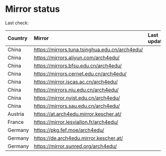 <script src="./time.js"></script>
# Mirror status
Last check: <script type="text/javascript">localize(1702408503.8190346);</script>

|Country|Mirror|Last update|
|:------|:-----|:----------|
|China|https://mirrors.tuna.tsinghua.edu.cn/arch4edu/|<script type="text/javascript">localize(1702362809);</script>|
|China|https://mirrors.aliyun.com/arch4edu/|<script type="text/javascript">localize(1702362809);</script>|
|China|https://mirrors.bfsu.edu.cn/arch4edu/|<script type="text/javascript">localize(1702362809);</script>|
|China|https://mirrors.cernet.edu.cn/arch4edu/|<script type="text/javascript">localize(1702362809);</script>|
|China|https://mirror.iscas.ac.cn/arch4edu/|<script type="text/javascript">localize(1702362809);</script>|
|China|https://mirrors.nju.edu.cn/arch4edu/|<script type="text/javascript">localize(1702319565);</script>|
|China|https://mirror.nyist.edu.cn/arch4edu/|<script type="text/javascript">localize(1702362809);</script>|
|China|https://mirrors.sau.edu.cn/arch4edu/|<script type="text/javascript">localize(1702362809);</script>|
|Austria|https://at.arch4edu.mirror.kescher.at/|<script type="text/javascript">localize(1702405850);</script>|
|France|https://mirror.lesviallon.fr/arch4edu/|<script type="text/javascript">localize(1702362809);</script>|
|Germany|https://pkg.fef.moe/arch4edu/|<script type="text/javascript">localize(1702362809);</script>|
|Germany|https://de.arch4edu.mirror.kescher.at/|<script type="text/javascript">localize(1702405850);</script>|
|Germany|https://mirror.sunred.org/arch4edu/|<script type="text/javascript">localize(1702405850);</script>|

<script src="./tablefilter/tablefilter.js"></script>
<script src="./table.js"></script>